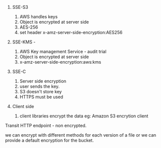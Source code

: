 1. SSE-S3 
	1.  AWS handles keys
	2.  Object is encrypted at server side
	3.  AES-256
	4.  set header x-amz-server-side-encryption:AES256
2. SSE-KMS -
	1. AWS Key management Service - audit trial
	2. Object is encrypted at server side
	3. x-amz-server-side-encryption:aws:kms
3. SSE-C 
	1. Server side encryption
	2. user sends the key.
	3.  S3 doesn't store key
	4.  HTTPS must be used
	
4. Client side
	1. client libraries encrypt the data eg: Amazon S3 encrytion client


Transit
HTTP endpoint - non encrypted.


we can encrypt with different methods for each version of a file or we can provide a default encryption for the bucket.


	

